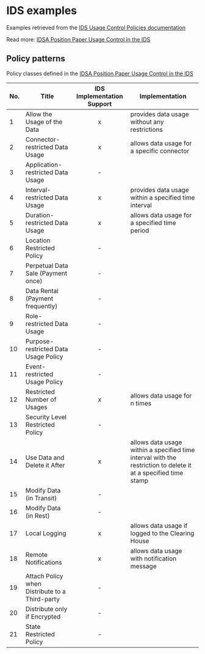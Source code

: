 # IDS examples

Examples retrieved from the [IDS Usage Control Policies documentation](https://international-data-spaces-association.github.io/DataspaceConnector/Documentation/v5/UsageControl)

Read more: [IDSA Position Paper Usage Control in the IDS](https://internationaldataspaces.org/download/21053/)

## Policy patterns

Policy classes defined in the [IDSA Position Paper Usage Control in the IDS](https://internationaldataspaces.org/download/21053/)

| No. | Title                                          | IDS Implementation Support | Implementation                                                                                                 |
|-----|------------------------------------------------|:--------------------------:|----------------------------------------------------------------------------------------------------------------|
| 1   | Allow the Usage of the Data                    |              x             | provides data usage without any restrictions                                                                   |
| 2   | Connector-restricted Data Usage                |              x             | allows data usage for a specific connector                                                                     |
| 3   | Application-restricted Data Usage              |              -             |                                                                                                                |
| 4   | Interval-restricted Data Usage                 |              x             | provides data usage within a specified time interval                                                           |
| 5   | Duration-restricted Data Usage                 |              x             | allows data usage for a specified time period                                                                  |
| 6   | Location Restricted Policy                     |              -             |                                                                                                                |
| 7   | Perpetual Data Sale (Payment once)             |              -             |                                                                                                                |
| 8   | Data Rental (Payment frequently)               |              -             |                                                                                                                |
| 9   | Role-restricted Data Usage                     |              -             |                                                                                                                |
| 10  | Purpose-restricted Data Usage Policy           |              -             |                                                                                                                |
| 11  | Event-restricted Usage Policy                  |              -             |                                                                                                                |
| 12  | Restricted Number of Usages                    |              x             | allows data usage for n times                                                                                  |
| 13  | Security Level Restricted Policy               |              -             |                                                                                                                |
| 14  | Use Data and Delete it After                   |              x             | allows data usage within a specified time interval with the restriction to delete it at a specified time stamp |
| 15  | Modify Data (in Transit)                       |              -             |                                                                                                                |
| 16  | Modify Data (in Rest)                          |              -             |                                                                                                                |
| 17  | Local Logging                                  |              x             | allows data usage if logged to the Clearing House                                                              |
| 18  | Remote Notifications                           |              x             | allows data usage with notification message                                                                    |
| 19  | Attach Policy when Distribute to a Third-party |              -             |                                                                                                                |
| 20  | Distribute only if Encrypted                   |              -             |                                                                                                                |
| 21  | State Restricted Policy                        |              -             |                                                                                                                |